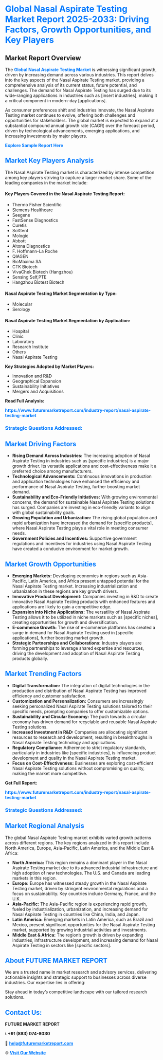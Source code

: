 <h1 style="color: #007BFF;">Global Nasal Aspirate Testing Market Report 2025-2033: Driving Factors, Growth Opportunities, and Key Players</h1>

<section id="overview">
<h2>Market Report Overview</h2>
<p>The <a href="https://www.futuremarketreport.com/industry-report/nasal-aspirate-testing-market" style="color: #007BFF; text-decoration: none;"><strong>Global Nasal Aspirate Testing Market</strong></a> is witnessing significant growth, driven by increasing demand across various industries. This report delves into the key aspects of the Nasal Aspirate Testing market, providing a comprehensive analysis of its current status, future potential, and challenges. The demand for Nasal Aspirate Testing has surged due to its wide-ranging applications in industries such as [insert industries], making it a critical component in modern-day [applications].</p>
<p>As consumer preferences shift and industries innovate, the Nasal Aspirate Testing market continues to evolve, offering both challenges and opportunities for stakeholders. The global market is expected to expand at a substantial compound annual growth rate (CAGR) over the forecast period, driven by technological advancements, emerging applications, and increasing investments by major players.</p>
</section>

<section id="overview">
<p><a href="https://www.futuremarketreport.com/request-sample/reportId=124068" style="color: #007BFF; text-decoration: none;"><strong>Explore Sample Report Here</strong></a></p>
</section>

<section id="key-players">
<h2 style="color: #007BFF;">Market Key Players Analysis</h2>
<p>The Nasal Aspirate Testing market is characterized by intense competition among key players striving to capture a larger market share. Some of the leading companies in the market include:</p>
<h4>Key Players Covered in the Nasal Aspirate Testing Report:</h4>
<ul><li>Thermo Fisher Scientific</li><li>Siemens Healthcare</li><li>Seegene</li><li>FastSense Diagnostics</li><li>Curetis</li><li>SolGent</li><li>Mologic</li><li>Abbott</li><li>Altona Diagnostics</li><li>F. Hoffmann-La Roche</li><li>QIAGEN</li><li>BioMaxima SA</li><li>CTK Biotech</li><li>VivaChek Biotech (Hangzhou)</li><li>Sensing Self,PTE</li><li>Hangzhou Biotest Biotech</li></ul>
<h4>Nasal Aspirate Testing Market Segmentation by Type:</h4>
<ul><li>Molecular</li><li>Serology</li></ul>

<h4>Nasal Aspirate Testing Market Segmentation by Application:</h4>
<ul><li>Hospital</li><li>Clinic</li><li>Laboratory</li><li>Research Institute</li><li>Others</li><li>Nasal Aspirate Testing</li></ul>
<p><strong>Key Strategies Adopted by Market Players:</strong></p>
<ul>
<li>Innovation and R&D</li>
<li>Geographical Expansion</li>
<li>Sustainability Initiatives</li>
<li>Mergers and Acquisitions</li>
</ul>
</section>

<section>
<p><strong>Read Full Analysis: </strong></p><a href="https://www.futuremarketreport.com/industry-report/nasal-aspirate-testing-market" style="color: #007BFF; text-decoration: none;"><strong>https://www.futuremarketreport.com/industry-report/nasal-aspirate-testing-market</strong></a>
<h3 style="color: #007BFF;">Strategic Questions Addressed:</h3>
</section>

<section id="driving-factors">
<h2 style="color: #007BFF;">Market Driving Factors</h2>
<ul>
<li><strong>Rising Demand Across Industries:</strong> The increasing adoption of Nasal Aspirate Testing in industries such as [specific industries] is a major growth driver. Its versatile applications and cost-effectiveness make it a preferred choice among manufacturers.</li>
<li><strong>Technological Advancements:</strong> Continuous innovations in production and application technologies have enhanced the efficiency and performance of Nasal Aspirate Testing, further boosting market demand.</li>
<li><strong>Sustainability and Eco-Friendly Initiatives:</strong> With growing environmental concerns, the demand for sustainable Nasal Aspirate Testing solutions has surged. Companies are investing in eco-friendly variants to align with global sustainability goals.</li>
<li><strong>Growing Population and Urbanization:</strong> The rising global population and rapid urbanization have increased the demand for [specific products], where Nasal Aspirate Testing plays a vital role in meeting consumer needs.</li>
<li><strong>Government Policies and Incentives:</strong> Supportive government regulations and incentives for industries using Nasal Aspirate Testing have created a conducive environment for market growth.</li>
</ul>
</section>

<section id="growth-opportunities">
<h2 style="color: #007BFF;">Market Growth Opportunities</h2>
<ul>
<li><strong>Emerging Markets:</strong> Developing economies in regions such as Asia-Pacific, Latin America, and Africa present untapped potential for the Nasal Aspirate Testing market. Increasing industrialization and urbanization in these regions are key growth drivers.</li>
<li><strong>Innovative Product Development:</strong> Companies investing in R&D to create innovative Nasal Aspirate Testing products with enhanced features and applications are likely to gain a competitive edge.</li>
<li><strong>Expansion into Niche Applications:</strong> The versatility of Nasal Aspirate Testing allows it to be utilized in niche markets such as [specific niches], creating opportunities for growth and diversification.</li>
<li><strong>E-commerce Growth:</strong> The rise of e-commerce platforms has created a surge in demand for Nasal Aspirate Testing used in [specific applications], further boosting market growth.</li>
<li><strong>Strategic Partnerships and Collaborations:</strong> Industry players are forming partnerships to leverage shared expertise and resources, driving the development and adoption of Nasal Aspirate Testing products globally.</li>
</ul>
</section>

<section id="trending-factors">
<h2 style="color: #007BFF;">Market Trending Factors</h2>
<ul>
<li><strong>Digital Transformation:</strong> The integration of digital technologies in the production and distribution of Nasal Aspirate Testing has improved efficiency and customer satisfaction.</li>
<li><strong>Customization and Personalization:</strong> Consumers are increasingly seeking personalized Nasal Aspirate Testing solutions tailored to their specific needs, prompting companies to offer customizable options.</li>
<li><strong>Sustainability and Circular Economy:</strong> The push towards a circular economy has driven demand for recyclable and reusable Nasal Aspirate Testing solutions.</li>
<li><strong>Increased Investment in R&D:</strong> Companies are allocating significant resources to research and development, resulting in breakthroughs in Nasal Aspirate Testing technology and applications.</li>
<li><strong>Regulatory Compliance:</strong> Adherence to strict regulatory standards, particularly in industries like [specific industries], is influencing product development and quality in the Nasal Aspirate Testing market.</li>
<li><strong>Focus on Cost-Effectiveness:</strong> Businesses are exploring cost-efficient Nasal Aspirate Testing solutions without compromising on quality, making the market more competitive.</li>
</ul>
</section>

<section>
<p><strong>Get Full Report: </strong></p><a href="https://www.futuremarketreport.com/industry-report/nasal-aspirate-testing-market" style="color: #007BFF; text-decoration: none;"><strong>https://www.futuremarketreport.com/industry-report/nasal-aspirate-testing-market</strong></a>
<h3 style="color: #007BFF;">Strategic Questions Addressed:</h3>
</section>


<section id="regional-analysis">
<h2 style="color: #007BFF;">Market Regional Analysis</h2>
<p>The global Nasal Aspirate Testing market exhibits varied growth patterns across different regions. The key regions analyzed in this report include North America, Europe, Asia-Pacific, Latin America, and the Middle East & Africa:</p>
<ul>
<li><strong>North America:</strong> This region remains a dominant player in the Nasal Aspirate Testing market due to its advanced industrial infrastructure and high adoption of new technologies. The U.S. and Canada are leading markets in this region.</li>
<li><strong>Europe:</strong> Europe has witnessed steady growth in the Nasal Aspirate Testing market, driven by stringent environmental regulations and a focus on sustainability. Key countries include Germany, France, and the U.K.</li>
<li><strong>Asia-Pacific:</strong> The Asia-Pacific region is experiencing rapid growth, fueled by industrialization, urbanization, and increasing demand for Nasal Aspirate Testing in countries like China, India, and Japan.</li>
<li><strong>Latin America:</strong> Emerging markets in Latin America, such as Brazil and Mexico, present significant opportunities for the Nasal Aspirate Testing market, supported by growing industrial activities and investments.</li>
<li><strong>Middle East & Africa:</strong> The region’s growth is driven by expanding industries, infrastructure development, and increasing demand for Nasal Aspirate Testing in sectors like [specific sectors].</li>
</ul>
</section>

<footer>
<h2 style="color: #007BFF;">About FUTURE MARKET REPORT</h2>
<p>We are a trusted name in market research and advisory services, delivering actionable insights and strategic support to businesses across diverse industries. Our expertise lies in offering:</p>

<p>Stay ahead in today’s competitive landscape with our tailored research solutions.</p>

<h2 style="color: #007BFF;">Contact Us:</h2>
<p><strong>FUTURE MARKET REPORT</strong></p>
<p>📞 <strong>+91 (883) 074-8030</strong></p>
<p>📧 <strong><a href="mailto:help@futuremarketreport.com" style="color: #007BFF;">help@futuremarketreport.com</a></strong></p>
<p>🌐 <strong><a href="https://www.futuremarketreport.com/" style="color: #007BFF;">Visit Our Website</a></strong></p>
</footer>